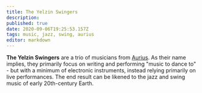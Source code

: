 ```yaml
---
title: The Yelzin Swingers
description: 
published: true
date: 2020-09-06T19:25:53.157Z
tags: music, jazz, swing, aurius
editor: markdown
---
```


**The Yelzin Swingers** are a trio of musicians from [Aurius](/countries/aurius "wikilink"). As their name implies, they primarily focus on writing and performing "music to dance to" - but with a minimum of electronic instruments, instead relying primarily on live performances. The end result can be likened to the jazz and swing music of early 20th-century Earth.